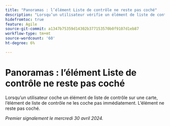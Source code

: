 ```yaml
---
title: "Panoramas : l’élément Liste de contrôle ne reste pas coché"
description: "Lorsqu’un utilisateur vérifie un élément de liste de contrôle sur une carte, l’élément de liste de contrôle dévérifie immédiatement. L’élément ne reste pas coché."
hidefromtoc: true
feature: Agile
source-git-commit: a1347b75359d14302b377153570b0f9107d1eb87
workflow-type: tm+mt
source-wordcount: '60'
ht-degree: 6%

---
```



# Panoramas : l’élément Liste de contrôle ne reste pas coché

Lorsqu’un utilisateur coche un élément de liste de contrôle sur une carte, l’élément de liste de contrôle ne les coche pas immédiatement. L’élément ne reste pas coché.

_Premier signalement le mercredi 30 avril 2024._
